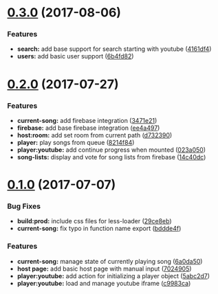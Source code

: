 <a name="0.3.0"></a>
# [0.3.0](https://github.com/tamwahba/croud-dj/compare/v0.2.0...v0.3.0) (2017-08-06)


### Features

* **search:** add base support for search starting with youtube ([4161df4](https://github.com/tamwahba/croud-dj/commit/4161df4))
* **users:** add basic user support ([6b4fd82](https://github.com/tamwahba/croud-dj/commit/6b4fd82))



<a name="0.2.0"></a>
# [0.2.0](https://github.com/tamwahba/croud-dj/compare/v0.1.0...v0.2.0) (2017-07-27)


### Features

* **current-song:** add firebase integration ([3471e21](https://github.com/tamwahba/croud-dj/commit/3471e21))
* **firebase:** add base firebase integration ([ee4a497](https://github.com/tamwahba/croud-dj/commit/ee4a497))
* **host:room:** add set room from current path ([d732390](https://github.com/tamwahba/croud-dj/commit/d732390))
* **player:** play songs from queue ([8214f84](https://github.com/tamwahba/croud-dj/commit/8214f84))
* **player:youtube:** add continue progress when mounted ([023a050](https://github.com/tamwahba/croud-dj/commit/023a050))
* **song-lists:** display and vote for song lists from firebase ([14c40dc](https://github.com/tamwahba/croud-dj/commit/14c40dc))



<a name="0.1.0"></a>
# [0.1.0](https://github.com/tamwahba/croud-dj/compare/c9983ca...v0.1.0) (2017-07-07)


### Bug Fixes

* **build:prod:** include css files for less-loader ([29ce8eb](https://github.com/tamwahba/croud-dj/commit/29ce8eb))
* **current-song:** fix typo in function name export ([bddde4f](https://github.com/tamwahba/croud-dj/commit/bddde4f))


### Features

* **current-song:** manage state of currently playing song ([6a0da50](https://github.com/tamwahba/croud-dj/commit/6a0da50))
* **host page:** add basic host page with manual input ([7024905](https://github.com/tamwahba/croud-dj/commit/7024905))
* **player:youtube:** add action for initializing a player object ([5abc2d7](https://github.com/tamwahba/croud-dj/commit/5abc2d7))
* **player:youtube:** load and manage youtube iframe ([c9983ca](https://github.com/tamwahba/croud-dj/commit/c9983ca))



